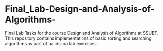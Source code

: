 # Final_Lab-Design-and-Analysis-of-Algorithms-
Final Lab Tasks for the course Design and Analysis of Algorithms at SSUET. This repository contains implementations of basic sorting and searching algorithms as part of hands-on lab exercises.

